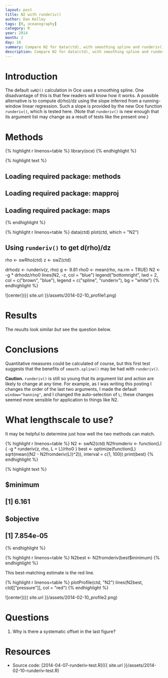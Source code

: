 ```yaml
---
layout: post
title: N2 with runderiv()
author: Dan Kelley
tags: [R, oceanography]
category: R
year: 2014
month: 2
day: 10
summary: Compare N2 for data(ctd), with smoothing spline and runderiv().
description: Compare N2 for data(ctd), with smoothing spline and runderiv().
---
```


# Introduction

The default ``swN2()`` calculation in Oce uses a smoothing spline.  One disadvantage of this is that few readers will know how it works.  A possible alternative is to compute d(rho)/dz using the slope inferred from a running-window linear regression.  Such a slope is provided by the new Oce function ``runderiv()``, which is tested here.  (Note that ``runderiv()`` is new enough that its argument list may change as a result of tests like the present one.)

# Methods


{% highlight r linenos=table %}
library(oce)
{% endhighlight %}



{% highlight text %}
## Loading required package: methods
## Loading required package: mapproj
## Loading required package: maps
{% endhighlight %}



{% highlight r linenos=table %}
data(ctd)
plot(ctd, which = "N2")

## Using ``runderiv()`` to get d(rho)/dz
rho <- swRho(ctd)
z <- swZ(ctd)

drhodz <- runderiv(z, rho)
g <- 9.81
rho0 <- mean(rho, na.rm = TRUE)
N2 <- -g * drhodz/rho0
lines(N2, -z, col = "blue")
legend("bottomright", lwd = 2, col = c("brown", "blue"), legend = c("spline", 
    "runderiv"), bg = "white")
{% endhighlight %}

![center]({{ site.url }}/assets/2014-02-10_profile1.png) 


# Results

The reuults look similar *but* see the question below.


# Conclusions

Quantitative measures could be calculated of course, but this first test suggests that the benefits of ``smooth.spline()`` may be had with ``runderiv()``.

**Caution.** ``runderiv()`` is still so young that its argument list and action are likely to change at any time.  For example, as I was writing this posting I changes the order of the last two arguments, I made the default ``window="hanning"``, and I changed the auto-selection of ``L``; these changes seemed more sensible for application to things like N2.

# What lengthscale to use?

It may be helpful to determine just how well the two methods can match.


{% highlight r linenos=table %}
N2 <- swN2(ctd)
N2fromderiv <- function(L) {
    -g * runderiv(z, rho, L = L)/rho0
}
best <- optimize(function(L) sqrt(mean((N2 - N2fromderiv(L))^2)), interval = c(1, 
    100))
print(best)
{% endhighlight %}



{% highlight text %}
## $minimum
## [1] 6.161
## 
## $objective
## [1] 7.854e-05
{% endhighlight %}



{% highlight r linenos=table %}
N2best <- N2fromderiv(best$minimum)
{% endhighlight %}

This best-matching estimate is the red line.

{% highlight r linenos=table %}
plotProfile(ctd, "N2")
lines(N2best, ctd[["pressure"]], col = "red")
{% endhighlight %}

![center]({{ site.url }}/assets/2014-02-10_profile2.png) 


# Questions

1. Why is there a systematic offset in the last figure?



# Resources

* Source code: [2014-04-07-runderiv-test.R]({{ site.url }}/assets/2014-02-10-runderiv-test.R)

